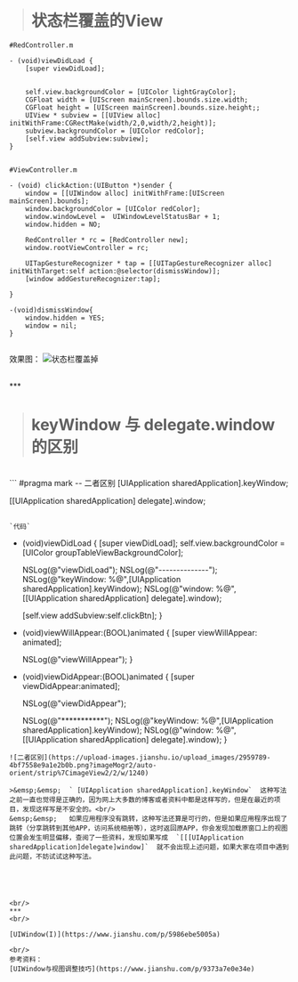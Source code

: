 >#  状态栏覆盖的View

```
#RedController.m

- (void)viewDidLoad {
    [super viewDidLoad];
    
    
    self.view.backgroundColor = [UIColor lightGrayColor];
    CGFloat width = [UIScreen mainScreen].bounds.size.width;
    CGFloat height = [UIScreen mainScreen].bounds.size.height;;
    UIView * subview = [[UIView alloc] initWithFrame:CGRectMake(width/2,0,width/2,height)];
    subview.backgroundColor = [UIColor redColor];
    [self.view addSubview:subview];
}


#ViewController.m

- (void) clickAction:(UIButton *)sender {
    window = [[UIWindow alloc] initWithFrame:[UIScreen mainScreen].bounds];
    window.backgroundColor = [UIColor redColor];
    window.windowLevel =  UIWindowLevelStatusBar + 1;
    window.hidden = NO;
    
    RedController * rc = [RedController new];
    window.rootViewController = rc;
    
    UITapGestureRecognizer * tap = [[UITapGestureRecognizer alloc] initWithTarget:self action:@selector(dismissWindow)];
    [window addGestureRecognizer:tap];

}

-(void)dismissWindow{
    window.hidden = YES;
    window = nil;
}


```

效果图：
![状态栏覆盖掉](https://upload-images.jianshu.io/upload_images/2959789-d48a117e9a50a3ec.png?imageMogr2/auto-orient/strip%7CimageView2/2/w/1240)


<br/>
***
<br/>


># keyWindow 与 delegate.window 的区别

<br/>
```
#pragma mark -- 二者区别
[UIApplication sharedApplication].keyWindow;


[[UIApplication sharedApplication] delegate].window;
```

`代码`

```
- (void)viewDidLoad {
    [super viewDidLoad];
    self.view.backgroundColor = [UIColor groupTableViewBackgroundColor];
    
    
    NSLog(@"viewDidLoad");
    NSLog(@"--------------");
    NSLog(@"keyWindow: %@",[UIApplication sharedApplication].keyWindow);
    NSLog(@"window: %@", [[UIApplication sharedApplication] delegate].window);
    
    [self.view addSubview:self.clickBtn];
}

- (void)viewWillAppear:(BOOL)animated {
    [super viewWillAppear: animated];
    
    NSLog(@"viewWillAppear");
}

- (void)viewDidAppear:(BOOL)animated {
    [super viewDidAppear:animated];
    
    NSLog(@"viewDidAppear");
    
    NSLog(@"***********");
    NSLog(@"keyWindow: %@",[UIApplication sharedApplication].keyWindow);
    NSLog(@"window: %@", [[UIApplication sharedApplication] delegate].window);
}
```
![二者区别](https://upload-images.jianshu.io/upload_images/2959789-4bf7558e9a1e2b0b.png?imageMogr2/auto-orient/strip%7CimageView2/2/w/1240)

>&emsp;&emsp;  ` [UIApplication sharedApplication].keyWindow`  这种写法之前一直也觉得是正确的，因为网上大多数的博客或者资料中都是这样写的，但是在最近的项目，发现这样写是不安全的。<br/>
&emsp;&emsp;   如果应用程序没有跳转，这种写法还算是可行的，但是如果应用程序出现了跳转（分享跳转到其他APP，访问系统相册等），这时返回原APP，你会发现加载原窗口上的视图位置会发生明显偏移，查阅了一些资料，发现如果写成  `[[[UIApplication sharedApplication]delegate]window]`  就不会出现上述问题，如果大家在项目中遇到此问题，不妨试试这种写法。





<br/>
***
<br/>

[UIWindow(I)](https://www.jianshu.com/p/5986ebe5005a)

<br/>
参考资料：
[UIWindow与视图调整技巧](https://www.jianshu.com/p/9373a7e0e34e)
